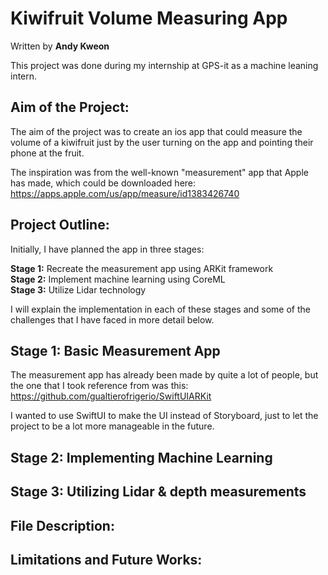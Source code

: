 # Kiwifruit Volume Measuring App

Written by **Andy Kweon** <br />

This project was done during my internship at GPS-it as a machine leaning intern.

## Aim of the Project:

The aim of the project was to create an ios app that could measure the volume of a kiwifruit just by the user turning on the app and pointing their phone at the fruit. 

The inspiration was from the well-known "measurement" app that Apple has made, which could be downloaded here: https://apps.apple.com/us/app/measure/id1383426740

## Project Outline:
Initially, I have planned the app in three stages:

**Stage 1:** Recreate the measurement app using ARKit framework <br />
**Stage 2:** Implement machine learning using CoreML <br />
**Stage 3:** Utilize Lidar technology <br />

I will explain the implementation in each of these stages and some of the challenges that I have faced in more detail below.

## Stage 1: Basic Measurement App

The measurement app has already been made by quite a lot of people, but the one that I took reference from was this: https://github.com/gualtierofrigerio/SwiftUIARKit

I wanted to use SwiftUI to make the UI instead of Storyboard, just to let the project to be a lot more manageable in the future. 

## Stage 2: Implementing Machine Learning

## Stage 3: Utilizing Lidar & depth measurements

## File Description:

## Limitations and Future Works:

